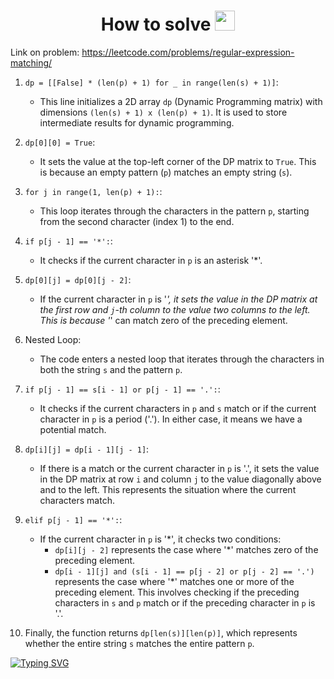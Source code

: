 <h1 align="center">How to solve<a href="https://daniilshat.ru/" target="_blank"></a> 
<img src="https://i.imgur.com/VFa4Mjqr.jpg" height="32" weight="32"/></h1>

Link on problem: https://leetcode.com/problems/regular-expression-matching/

1. `dp = [[False] * (len(p) + 1) for _ in range(len(s) + 1)]`:
   - This line initializes a 2D array `dp` (Dynamic Programming matrix) with dimensions `(len(s) + 1) x (len(p) + 1)`. It is used to store intermediate results for dynamic programming.

2. `dp[0][0] = True`:
   - It sets the value at the top-left corner of the DP matrix to `True`. This is because an empty pattern (`p`) matches an empty string (`s`).

3. `for j in range(1, len(p) + 1):`:
   - This loop iterates through the characters in the pattern `p`, starting from the second character (index 1) to the end.

4. `if p[j - 1] == '*':`:
   - It checks if the current character in `p` is an asterisk '*'.

5. `dp[0][j] = dp[0][j - 2]`:
   - If the current character in `p` is '*', it sets the value in the DP matrix at the first row and `j`-th column to the value two columns to the left. This is because '*' can match zero of the preceding element.

6. Nested Loop:
   - The code enters a nested loop that iterates through the characters in both the string `s` and the pattern `p`.

7. `if p[j - 1] == s[i - 1] or p[j - 1] == '.':`:
   - It checks if the current characters in `p` and `s` match or if the current character in `p` is a period ('.'). In either case, it means we have a potential match.

8. `dp[i][j] = dp[i - 1][j - 1]`:
   - If there is a match or the current character in `p` is '.', it sets the value in the DP matrix at row `i` and column `j` to the value diagonally above and to the left. This represents the situation where the current characters match.

9. `elif p[j - 1] == '*':`:
   - If the current character in `p` is '*', it checks two conditions:
      - `dp[i][j - 2]` represents the case where '*' matches zero of the preceding element.
      - `dp[i - 1][j] and (s[i - 1] == p[j - 2] or p[j - 2] == '.')` represents the case where '*' matches one or more of the preceding element. This involves checking if the preceding characters in `s` and `p` match or if the preceding character in `p` is '.'.

10. Finally, the function returns `dp[len(s)][len(p)]`, which represents whether the entire string `s` matches the entire pattern `p`.

[![Typing SVG](https://readme-typing-svg.herokuapp.com?color=%2336BCF7&lines=Tess+Talk+About+IT)](https://git.io/typing-svg)
